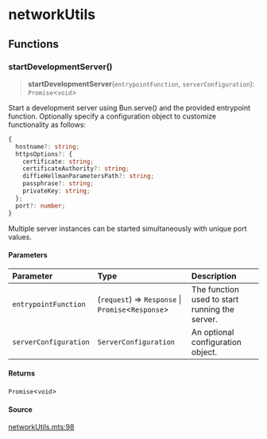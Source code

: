# networkUtils

## Functions

### startDevelopmentServer()

> **startDevelopmentServer**(`entrypointFunction`, `serverConfiguration`): `Promise`\<`void`\>

Start a development server using Bun.serve() and the provided entrypoint function. Optionally
specify a configuration object to customize functionality as follows:
```ts
{
  hostname?: string;
  httpsOptions?: {
    certificate: string;
    certificateAuthority?: string;
    diffieHellmanParametersPath?: string;
    passphrase?: string;
    privateKey: string;
  };
  port?: number;
}
```
Multiple server instances can be started simultaneously with unique port values.

#### Parameters

| Parameter | Type | Description |
| :------ | :------ | :------ |
| `entrypointFunction` | (`request`) => `Response` \| `Promise`\<`Response`\> | The function used to start running the server. |
| `serverConfiguration` | `ServerConfiguration` | An optional configuration object. |

#### Returns

`Promise`\<`void`\>

#### Source

[networkUtils.mts:98](https://github.com/mangs/bun-utils/blob/d64b55d1623fe5ebcabee2bb28cc421df90c3e6d/utils/networkUtils.mts#L98)
